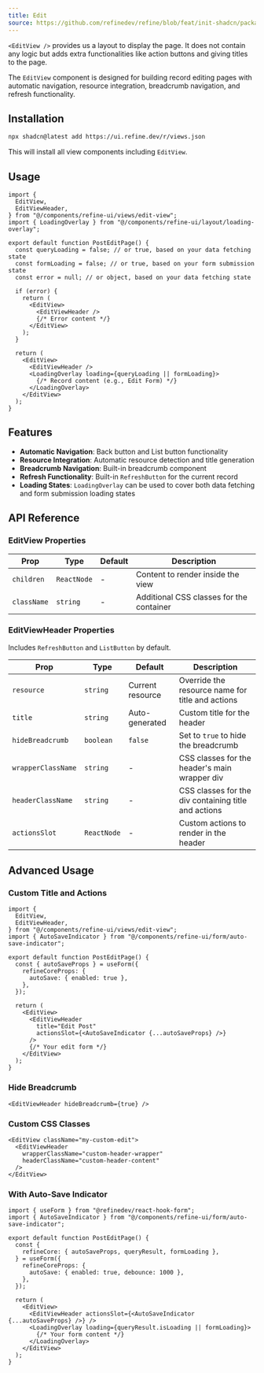 ```yaml
---
title: Edit
source: https://github.com/refinedev/refine/blob/feat/init-shadcn/packages/refine-ui/registry/new-york/refine-ui/views/edit-view.tsx
---
```


`<EditView />` provides us a layout to display the page. It does not contain any logic but adds extra functionalities like action buttons and giving titles to the page.

The `EditView` component is designed for building record editing pages with automatic navigation, resource integration, breadcrumb navigation, and refresh functionality.

## Installation

```bash
npx shadcn@latest add https://ui.refine.dev/r/views.json
```

This will install all view components including `EditView`.

## Usage

```tsx
import {
  EditView,
  EditViewHeader,
} from "@/components/refine-ui/views/edit-view";
import { LoadingOverlay } from "@/components/refine-ui/layout/loading-overlay";

export default function PostEditPage() {
  const queryLoading = false; // or true, based on your data fetching state
  const formLoading = false; // or true, based on your form submission state
  const error = null; // or object, based on your data fetching state

  if (error) {
    return (
      <EditView>
        <EditViewHeader />
        {/* Error content */}
      </EditView>
    );
  }

  return (
    <EditView>
      <EditViewHeader />
      <LoadingOverlay loading={queryLoading || formLoading}>
        {/* Record content (e.g., Edit Form) */}
      </LoadingOverlay>
    </EditView>
  );
}
```

## Features

- **Automatic Navigation**: Back button and List button functionality
- **Resource Integration**: Automatic resource detection and title generation
- **Breadcrumb Navigation**: Built-in breadcrumb component
- **Refresh Functionality**: Built-in `RefreshButton` for the current record
- **Loading States**: `LoadingOverlay` can be used to cover both data fetching and form submission loading states

## API Reference

### EditView Properties

| Prop        | Type        | Default | Description                              |
| ----------- | ----------- | ------- | ---------------------------------------- |
| `children`  | `ReactNode` | -       | Content to render inside the view        |
| `className` | `string`    | -       | Additional CSS classes for the container |

### EditViewHeader Properties

Includes `RefreshButton` and `ListButton` by default.

| Prop               | Type        | Default          | Description                                          |
| ------------------ | ----------- | ---------------- | ---------------------------------------------------- |
| `resource`         | `string`    | Current resource | Override the resource name for title and actions     |
| `title`            | `string`    | Auto-generated   | Custom title for the header                          |
| `hideBreadcrumb`   | `boolean`   | `false`          | Set to `true` to hide the breadcrumb                 |
| `wrapperClassName` | `string`    | -                | CSS classes for the header's main wrapper div        |
| `headerClassName`  | `string`    | -                | CSS classes for the div containing title and actions |
| `actionsSlot`      | `ReactNode` | -                | Custom actions to render in the header               |

## Advanced Usage

### Custom Title and Actions

```tsx
import {
  EditView,
  EditViewHeader,
} from "@/components/refine-ui/views/edit-view";
import { AutoSaveIndicator } from "@/components/refine-ui/form/auto-save-indicator";

export default function PostEditPage() {
  const { autoSaveProps } = useForm({
    refineCoreProps: {
      autoSave: { enabled: true },
    },
  });

  return (
    <EditView>
      <EditViewHeader
        title="Edit Post"
        actionsSlot={<AutoSaveIndicator {...autoSaveProps} />}
      />
      {/* Your edit form */}
    </EditView>
  );
}
```

### Hide Breadcrumb

```tsx
<EditViewHeader hideBreadcrumb={true} />
```

### Custom CSS Classes

```tsx
<EditView className="my-custom-edit">
  <EditViewHeader
    wrapperClassName="custom-header-wrapper"
    headerClassName="custom-header-content"
  />
</EditView>
```

### With Auto-Save Indicator

```tsx
import { useForm } from "@refinedev/react-hook-form";
import { AutoSaveIndicator } from "@/components/refine-ui/form/auto-save-indicator";

export default function PostEditPage() {
  const {
    refineCore: { autoSaveProps, queryResult, formLoading },
  } = useForm({
    refineCoreProps: {
      autoSave: { enabled: true, debounce: 1000 },
    },
  });

  return (
    <EditView>
      <EditViewHeader actionsSlot={<AutoSaveIndicator {...autoSaveProps} />} />
      <LoadingOverlay loading={queryResult.isLoading || formLoading}>
        {/* Your form content */}
      </LoadingOverlay>
    </EditView>
  );
}
```
